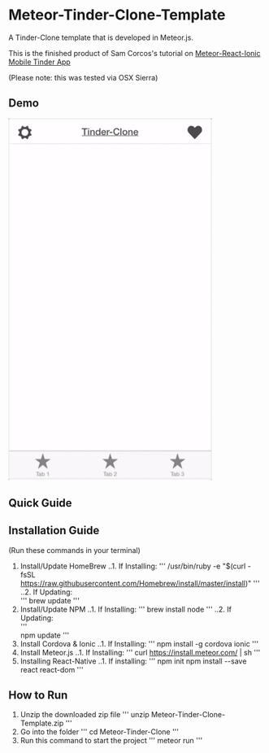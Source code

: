 # Meteor-Tinder-Clone-Template
A Tinder-Clone template that is developed in Meteor.js.

This is the finished product of Sam Corcos's tutorial on [Meteor-React-Ionic Mobile Tinder App](https://medium.com/@SamCorcos/meteor-react-ionic-mobile-app-part-1-the-basic-template-9355ebf3397f)

(Please note: this was tested via OSX Sierra)

## Demo
<img src="https://github.com/JLDevOps/Meteor-Tinder-Clone-Template/raw/master/pics/tinder-clone.gif" width="400px">

## Quick Guide

## Installation Guide
(Run these commands in your terminal)

1. Install/Update HomeBrew
..1. If Installing: 
'''
/usr/bin/ruby -e "$(curl -fsSL https://raw.githubusercontent.com/Homebrew/install/master/install)"
'''
..2. If Updating:  
'''
brew update
'''
2. Install/Update NPM
..1. If Installing: 
'''
brew install node
'''
..2. If Updating:  
'''  
npm update
'''
3. Install Cordova & Ionic
..1. If Installing: 
'''
npm install -g cordova ionic
'''
4. Install Meteor.js
..1. If Installing: 
'''
curl https://install.meteor.com/ | sh
'''
5. Installing React-Native
..1. If installing: 
'''
npm init
npm install --save react react-dom
'''

## How to Run
1. Unzip the downloaded zip file 
''' 
unzip Meteor-Tinder-Clone-Template.zip 
'''
2. Go into the folder 
'''
cd Meteor-Tinder-Clone
'''
3.  Run this command to start the project 
''' 
meteor run 
'''



